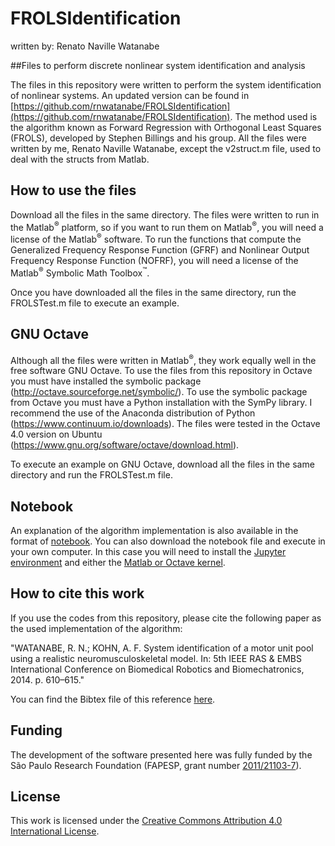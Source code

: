 # FROLSIdentification

written by: Renato Naville Watanabe

##Files to perform discrete nonlinear system identification and analysis


The files in this repository were written to perform the system identification of nonlinear systems. An updated version can be found in [https://github.com/rnwatanabe/FROLSIdentification](https://github.com/rnwatanabe/FROLSIdentification). The method used is the algorithm known as Forward Regression with Orthogonal Least Squares (FROLS), developed by Stephen Billings and his group. All the files were written by me, Renato Naville Watanabe, except the v2struct.m file, used to deal with the structs from Matlab.

How to use the files 
-------------------

Download all the files in the same directory. The files were written to run in the Matlab<sup>&reg;</sup> platform, so if you want to run them on Matlab<sup>&reg;</sup>, you will need a license of the Matlab<sup>&reg;</sup> software. To run the functions that compute the Generalized Frequency Response Function (GFRF) and Nonlinear Output Frequency Response Function (NOFRF), you will need a license of the Matlab<sup>&reg;</sup> Symbolic Math Toolbox<sup>&trade;</sup>. 

Once you have downloaded all the files in the same directory, run the FROLSTest.m file to execute an example.

GNU Octave
---------

Although all the files were written in Matlab<sup>&reg;</sup>, they work equally well in the free software GNU Octave. To use the files from this repository in Octave you must have installed the symbolic package  (http://octave.sourceforge.net/symbolic/). To use the symbolic package from Octave you must have a Python installation with the SymPy library. I recommend the use of the Anaconda distribution of Python (https://www.continuum.io/downloads). The files were tested in the Octave 4.0 version on Ubuntu  (https://www.gnu.org/software/octave/download.html).

To execute an example on GNU Octave, download all the files in the same directory and run the FROLSTest.m file.

Notebook
---------

An explanation of the algorithm implementation is also available in the format of [notebook](http://nbviewer.ipython.org/github/rnwatanabe/FROLSIdentification/blob/master/FROLSExampleNotebook_Matlab.ipynb). You can also download the notebook file and execute in your own computer. In this case you will need to install the [Jupyter environment](http://jupyter.org/) and either the [Matlab or Octave kernel](https://github.com/ipython/ipython/wiki/IPython-kernels-for-other-languages).

How to cite this work
---------------------

If you use the codes from this repository, please cite the following paper as the used implementation of the algorithm:

"WATANABE, R. N.; KOHN, A. F. System identification of a motor unit pool using a realistic
neuromusculoskeletal model. In: 5th IEEE RAS & EMBS International Conference on
Biomedical Robotics and Biomechatronics, 2014. p. 610–615."

You can find the Bibtex file of this reference [here](https://github.com/rnwatanabe/FROLSIdentification/blob/master/ref.bib).

Funding
-------------------------

The development of the software presented here was fully funded by the  São Paulo Research Foundation (FAPESP, grant number [2011/21103-7](http://www.bv.fapesp.br/en/bolsas/132074/model-identification-for-a-human-postural-control-study/)).

License
-------

This work is licensed under the [Creative Commons Attribution 4.0 International License](http://creativecommons.org/licenses/by/4.0/).




